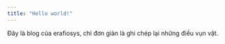 ```yaml
---
title: "Hello world!"
---
```

Đây là blog của erafiosys, chỉ đơn giản là ghi chép lại những điều vụn vặt.